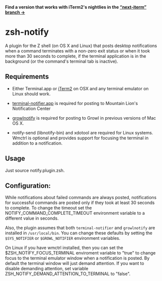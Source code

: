 **Find a version that works with iTerm2's nightlies in the
[“next-iterm” branch →](https://github.com/marzocchi/zsh-notify/tree/next-iterm)**

zsh-notify
=======

A plugin for the Z shell (on OS X and Linux) that posts desktop notifications
when a command terminates with a non-zero exit status or when it took more than
30 seconds to complete, if the terminal application is in the background (or
the command's terminal tab is inactive).

Requirements
---

- Either Terminal.app or [iTerm2][iterm2] on OSX and any terminal emulator on
  Linux should work.

- [terminal-notifier.app][terminal-notifier] is required for posting to
  Mountain Lion's Notification Center

- [growlnotify][growlnotify] is required for posting to Growl in previous
  versions of Mac OS X.

- notify-send (libnotify-bin) and xdotool are required for Linux systems.
  Wmctrl is optional and provides support for focusing the terminal in
  addition to a notification.


Usage
---

Just source notify.plugin.zsh.

Configuration:
---

While notifications about failed commands are always posted, notifications
for successful commands are posted only if they took at least 30 seconds to
complete. To change the timeout set the NOTIFY_COMMAND_COMPLETE_TIMEOUT
environment variable to a different value in seconds.

Also, the plugin assumes that both `terminal-notifier` and `growlnotify` are
installed in `/usr/local/bin`. You can change these defaults by setting the
`$SYS_NOTIFIER` or `$GROWL_NOTIFIER` environment variables.

On Linux if you have wmctrl installed, then you can set the $ZSH_NOTIFY_FOCUS_TERMINAL
enviroment variable to "true" to change focus to the terminal emulator window when a notification
is posted. By default the terminal window will just demand attention. If you want to disable
demanding attention, set variable ZSH_NOTIFY_DEMAND_ATTENTION_TO_TERMINAL to "false".


[growlnotify]: http://growl.info/extras.php/#growlnotify
[terminal-notifier]: https://github.com/alloy/terminal-notifier 
[iterm2]: http://www.iterm2.com/

